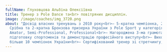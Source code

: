 ```yaml
---
fullName: Глуховцова Альбіна Олексіївна
title: Тренер з Pole Dance та<br> повітряних дисциплін.
image: /image/coaches/img_3720.png
about: "Досвід власних тренувань з 2010 року<br>– 5-кратна чемпіонка, 2-кратна
  Срібна та 2-кратна Бронзова призерка України з Pole Sport у категоріях:
  Amator, Semi-Professional, Professional<br>– Нагороджена 3-ма грамотами за
  підготовку спортсменів та демонстрацію професійного виступу<br>– Виховала
  більше 10 чемпіонок України<br>– Сертифікований тренер зі стретчингу, фітнесу.<br>– Сертифікований суддя і тренер з Pole dance (кращий студент, практика ProstoChemp)."
---
```

